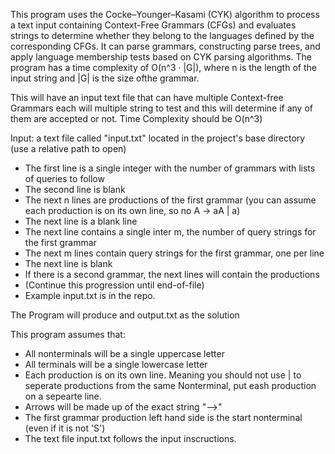 This program uses the Cocke–Younger–Kasami (CYK) algorithm to process a text input containing Context-Free Grammars (CFGs) and evaluates strings to determine whether they belong to the languages defined by the corresponding CFGs.
It can parse grammars, constructing parse trees, and apply language membership tests based on CYK parsing algorithms.
The program has a time complexity of O(n^3 · |G|), where n is the length of the input string and |G| is the size ofthe grammar.

This will have an input text file that can have multiple Context-free Grammars each will multiple string to test and this will determine if any of them are accepted or not. Time Complexity should be O(n^3)

Input: a text file called "input.txt" located in the project's base directory (use a relative path to open)
- The first line is a single integer with the number of grammars with lists of queries to follow
- The second line is blank
- The next n lines are productions of the first grammar (you can assume each production is on its own line, so no A -> aA | a)
- The next line is a blank line
- The next line contains a single inter m, the number of query strings for the first grammar
- The next m lines contain query strings for the first grammar, one per line
- The next line is blank
- If there is a second grammar, the next lines will contain the productions
- (Continue this progression until end-of-file)
- Example input.txt is in the repo.

The Program will produce and output.txt as the solution

This program assumes that:
- All nonterminals will be a single uppercase letter
- All terminals will be a single lowercase letter
- Each production is on its own line. Meaning you should not use | to seperate productions from the same Nonterminal, put eash production on a sepearte line.
- Arrows will be made up of the exact string "-->"
- The first grammar production left hand side is the start nonterminal (even if it is not 'S')
- The text file input.txt follows the input inscructions.
